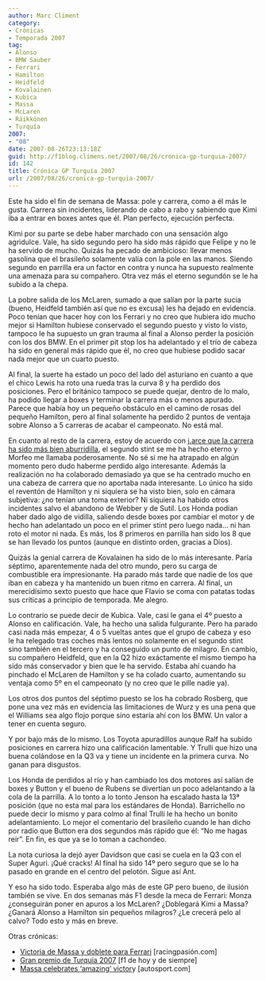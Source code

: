 ```yaml
---
author: Marc Climent
category:
- Crónicas
- Temporada 2007
tag:
- Alonso
- BMW Sauber
- Ferrari
- Hamilton
- Heidfeld
- Kovalainen
- Kubica
- Massa
- McLaren
- Räikkönen
- Turquía
2007:
- "08"
date: 2007-08-26T23:13:18Z
guid: http://f1blog.climens.net/2007/08/26/cronica-gp-turquia-2007/
id: 142
title: Crónica GP Turquía 2007
url: /2007/08/26/cronica-gp-turquia-2007/
---
```


Este ha sido el fin de semana de Massa: pole y carrera, como a él más le gusta. Carrera sin incidentes, liderando de cabo a rabo y sabiendo que Kimi iba a entrar en boxes antes que él. Plan perfecto, ejecución perfecta.

Kimi por su parte se debe haber marchado con una sensación algo agridulce. Vale, ha sido segundo pero ha sido más rápido que Felipe y no le ha servido de mucho. Quizás ha pecado de ambicioso: llevar menos gasolina que el brasileño solamente valía con la pole en las manos. Siendo segundo en parrilla era un factor en contra y nunca ha supuesto realmente una amenaza para su compañero. Otra vez más el eterno segundón se le ha subido a la chepa.

La pobre salida de los McLaren, sumado a que salían por la parte sucia (bueno, Heidfeld también así que no es excusa) les ha dejado en evidencia. Poco tenían que hacer hoy con los Ferrari y no creo que hubiera ido mucho mejor si Hamilton hubiese conservado el segundo puesto y visto lo visto, tampoco le ha supuesto un gran trauma al final a Alonso perder la posición con los dos BMW. En el primer pit stop los ha adelantado y el trío de cabeza ha sido en general más rápido que él, no creo que hubiese podido sacar nada mejor que un cuarto puesto.

Al final, la suerte ha estado un poco del lado del asturiano en cuanto a que el chico Lewis ha roto una rueda tras la curva 8 y ha perdido dos posiciones. Pero el británico tampoco se puede quejar, dentro de lo malo, ha podido llegar a boxes y terminar la carrera más o menos apurado. Parece que había hoy un pequeño obstáculo en el camino de rosas del pequeño Hamilton, pero al final solamente ha perdido 2 puntos de ventaja sobre Alonso a 5 carreras de acabar el campeonato. No está mal.

En cuanto al resto de la carrera, estoy de acuerdo con [j.arce que la carrera ha sido más bien aburridilla](http://f1dehoyydesiempre.blogspot.com/2007/08/gran-premio-de-turqua-2007.html), el segundo stint se me ha hecho eterno y Morfeo me llamaba poderosamente. No sé si me ha atrapado en algún momento pero dudo haberme perdido algo interesante. Además la realización no ha colaborado demasiado ya que se ha centrado mucho en una cabeza de carrera que no aportaba nada interesante. Lo único ha sido el reventón de Hamilton y ni siquiera se ha visto bien, solo en cámara subjetiva: ¿no tenían una toma exterior? Ni siquiera ha habido otros incidentes salvo el abandono de Webber y de Sutil. Los Honda podían haber dado algo de vidilla, saliendo desde boxes por cambiar el motor y de hecho han adelantado un poco en el primer stint pero luego nada&#8230; ni han roto el motor ni nada. Es más, los 8 primeros en parrilla han sido los 8 que se han llevado los puntos (aunque en distinto orden, gracias a Dios).

Quizás la genial carrera de Kovalainen ha sido de lo más interesante. Paría séptimo, aparentemente nada del otro mundo, pero su carga de combustible era impresionante. Ha parado más tarde que nadie de los que iban en cabeza y ha mantenido un buen ritmo en carrera. Al final, un merecidísimo sexto puesto que hace que Flavio se coma con patatas todas sus críticas a principio de temporada. Me alegro.

Lo contrario se puede decir de Kubica. Vale, casi le gana el 4º puesto a Alonso en calificación. Vale, ha hecho una salida fulgurante. Pero ha parado casi nada más empezar, 4 o 5 vueltas antes que el grupo de cabeza y eso le ha relegado tras coches más lentos no solamente en el segundo stint sino también en el tercero y ha conseguido un punto de milagro. En cambio, su compañero Heidfeld, que en la Q2 hizo exáctamente el mismo tiempo ha sido más conservador y bien que le ha servido. Estaba ahí cuando ha pinchado el McLaren de Hamilton y se ha colado cuarto, aumentando su ventaja como 5º en el campeonato (y no creo que le pille nadie ya).

Los otros dos puntos del séptimo puesto se los ha cobrado Rosberg, que pone una vez más en evidencia las limitaciones de Wurz y es una pena que el Williams sea algo flojo porque sino estaría ahí con los BMW. Un valor a tener en cuenta seguro.

Y por bajo más de lo mismo. Los Toyota apuradillos aunque Ralf ha subido posiciones en carrera hizo una calificación lamentable. Y Trulli que hizo una buena colándose en la Q3 va y tiene un incidente en la primera curva. No ganan para disgustos.

Los Honda de perdidos al río y han cambiado los dos motores así salían de boxes y Button y el bueno de Rubens se divertían un poco adelantando a la cola de la parrilla. A lo tonto a lo tonto Jenson ha escalado hasta la 13ª posición (que no esta mal para los estándares de Honda). Barrichello no puede decir lo mismo y para colmo al final Trulli le ha hecho un bonito adelantamiento. Lo mejor el comentario del brasileño cuando le han dicho por radio que Button era dos segundos más rápido que él: &#8220;No me hagas reír&#8221;. En fin, es que ya se lo toman a cachondeo.

La nota curiosa la dejó ayer Davidson que casi se cuela en la Q3 con el Super Aguri. ¡Qué cracks! Al final ha sido 14º pero seguro que se lo ha pasado en grande en el centro del pelotón. Sigue así Ant.

Y eso ha sido todo. Esperaba algo más de este GP pero bueno, de ilusión también se vive. En dos semanas más F1 desde la meca de Ferrari: Monza ¿conseguirán poner en apuros a los McLaren? ¿Doblegará Kimi a Massa? ¿Ganará Alonso a Hamilton sin pequeños milagros? ¿Le crecerá pelo al calvo? Todo esto y más en breve.

Otras crónicas:

  * [Victoria de Massa y doblete para Ferrari](http://www.racingpasion.com/2007/08/26-victoria-de-massa-y-doblete-para-ferrari) [racingpasión.com]
  * [Gran premio de Turquía 2007](http://f1dehoyydesiempre.blogspot.com/2007/08/gran-premio-de-turqua-2007.html) [f1 de hoy y de siempre]
  * [Massa celebrates &#8216;amazing&#8217; victor](http://www.autosport.com/news/report.php/id/61808)y [autosport.com]